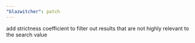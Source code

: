 ```yaml
---
"blazwitcher": patch
---
```


add strictness coefficient to filter out results that are not highly relevant to the search value
